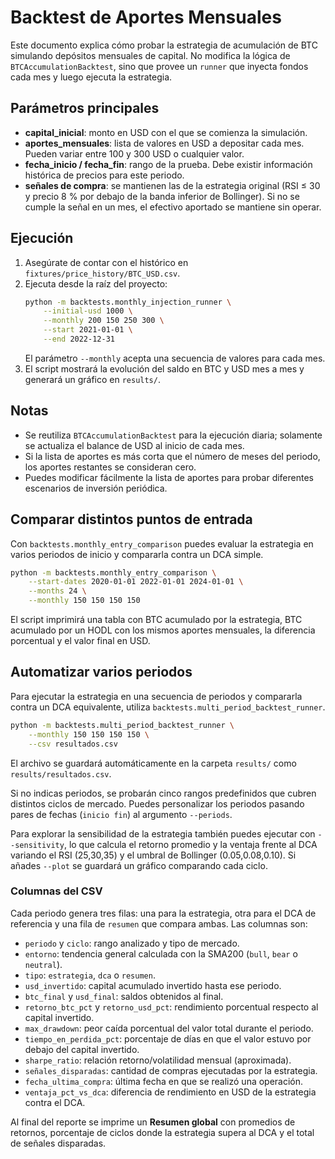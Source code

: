 # Backtest de Aportes Mensuales

Este documento explica cómo probar la estrategia de acumulación de BTC simulando depósitos mensuales de capital. No modifica la lógica de `BTCAccumulationBacktest`, sino que provee un `runner` que inyecta fondos cada mes y luego ejecuta la estrategia.

## Parámetros principales

- **capital_inicial**: monto en USD con el que se comienza la simulación.
- **aportes_mensuales**: lista de valores en USD a depositar cada mes. Pueden variar entre 100 y 300 USD o cualquier valor.
- **fecha_inicio / fecha_fin**: rango de la prueba. Debe existir información histórica de precios para este periodo.
- **señales de compra**: se mantienen las de la estrategia original (RSI ≤ 30 y precio 8 % por debajo de la banda inferior de Bollinger). Si no se cumple la señal en un mes, el efectivo aportado se mantiene sin operar.

## Ejecución

1. Asegúrate de contar con el histórico en `fixtures/price_history/BTC_USD.csv`.
2. Ejecuta desde la raíz del proyecto:
   ```bash
   python -m backtests.monthly_injection_runner \
       --initial-usd 1000 \
       --monthly 200 150 250 300 \
       --start 2021-01-01 \
       --end 2022-12-31
   ```
   El parámetro `--monthly` acepta una secuencia de valores para cada mes.
3. El script mostrará la evolución del saldo en BTC y USD mes a mes y generará un gráfico en `results/`.

## Notas

- Se reutiliza `BTCAccumulationBacktest` para la ejecución diaria; solamente se actualiza el balance de USD al inicio de cada mes.
- Si la lista de aportes es más corta que el número de meses del periodo, los aportes restantes se consideran cero.
- Puedes modificar fácilmente la lista de aportes para probar diferentes escenarios de inversión periódica.

## Comparar distintos puntos de entrada

Con `backtests.monthly_entry_comparison` puedes evaluar la estrategia en varios periodos de inicio y compararla contra un DCA simple.

```bash
python -m backtests.monthly_entry_comparison \
    --start-dates 2020-01-01 2022-01-01 2024-01-01 \
    --months 24 \
    --monthly 150 150 150 150
```

El script imprimirá una tabla con BTC acumulado por la estrategia, BTC acumulado por un HODL con los mismos aportes mensuales, la diferencia porcentual y el valor final en USD.


## Automatizar varios periodos

Para ejecutar la estrategia en una secuencia de periodos y compararla contra un DCA equivalente, utiliza `backtests.multi_period_backtest_runner`.

```bash
python -m backtests.multi_period_backtest_runner \
    --monthly 150 150 150 150 \
    --csv resultados.csv
```

El archivo se guardará automáticamente en la carpeta `results/` como
`results/resultados.csv`.

Si no indicas periodos, se probarán cinco rangos predefinidos que cubren distintos ciclos de mercado. Puedes personalizar los periodos pasando pares de fechas (`inicio fin`) al argumento `--periods`.

Para explorar la sensibilidad de la estrategia también puedes ejecutar con `--sensitivity`, lo que calcula el retorno promedio y la ventaja frente al DCA variando el RSI (25,30,35) y el umbral de Bollinger (0.05,0.08,0.10). Si añades `--plot` se guardará un gráfico comparando cada ciclo.

### Columnas del CSV

Cada periodo genera tres filas: una para la estrategia, otra para el DCA de referencia y una fila de `resumen` que compara ambas. Las columnas son:

- `periodo` y `ciclo`: rango analizado y tipo de mercado.
- `entorno`: tendencia general calculada con la SMA200 (`bull`, `bear` o `neutral`).
- `tipo`: `estrategia`, `dca` o `resumen`.
- `usd_invertido`: capital acumulado invertido hasta ese periodo.
- `btc_final` y `usd_final`: saldos obtenidos al final.
- `retorno_btc_pct` y `retorno_usd_pct`: rendimiento porcentual respecto al capital invertido.
- `max_drawdown`: peor caída porcentual del valor total durante el periodo.
- `tiempo_en_perdida_pct`: porcentaje de días en que el valor estuvo por debajo del capital invertido.
- `sharpe_ratio`: relación retorno/volatilidad mensual (aproximada).
- `señales_disparadas`: cantidad de compras ejecutadas por la estrategia.
- `fecha_ultima_compra`: última fecha en que se realizó una operación.
- `ventaja_pct_vs_dca`: diferencia de rendimiento en USD de la estrategia contra el DCA.

Al final del reporte se imprime un **Resumen global** con promedios de retornos, porcentaje de ciclos donde la estrategia supera al DCA y el total de señales disparadas.
